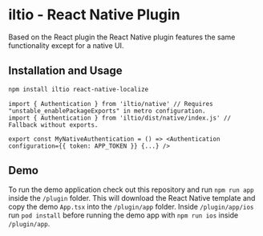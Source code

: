 # iltio - React Native Plugin

Based on the React plugin the React Native plugin features the same functionality except for a native UI.

## Installation and Usage

```sh
npm install iltio react-native-localize
```

```tsx
import { Authentication } from 'iltio/native' // Requires "unstable_enablePackageExports" in metro configuration.
import { Authentication } from 'iltio/dist/native/index.js' // Fallback without exports.

export const MyNativeAuthentication = () => <Authentication configuration={{ token: APP_TOKEN }} {...} />
```

## Demo

To run the demo application check out this repository and run `npm run app` inside the `/plugin` folder. This will download the React Native template and copy the demo `App.tsx` into the `/plugin/app` folder. Inside `/plugin/app/ios` run `pod install` before running the demo app with `npm run ios` inside `/plugin/app`.

